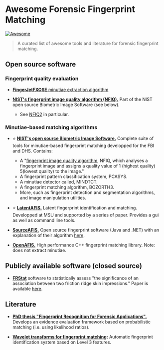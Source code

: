# Awesome Forensic Fingerprint Matching

[![Awesome](https://cdn.rawgit.com/sindresorhus/awesome/d7305f38d29fed78fa85652e3a63e154dd8e8829/media/badge.svg)](https://github.com/sindresorhus/awesome)

> A curated list of awesome tools and literature for forensic fingerprint matching.

## Open source software

### Fingerprint quality evaluation

- [**FingerJetFXOSE** minutiae extraction algorithm](https://github.com/FingerJetFXOSE/FingerJetFXOSE)

- **[NIST's fingerprint image quality algorithm (NFIQ).](https://www.nist.gov/publications/fingerprint-image-qualitiy)** Part of the NIST open source Biometric Image Software (see below).
    - See [NFIQ2](https://github.com/usnistgov/NFIQ2) in particular.

### Minutiae-based matching algorithms

- :star: **[NIST's open source Biometric Image Software.](https://www.nist.gov/services-resources/software/nist-biometric-image-software-nbis)** Complete suite of tools for minutiae-based fingerprint matching developped for the FBI and DHS. Contains:
    - A "[fingerprint image quality algorithm](https://www.nist.gov/publications/fingerprint-image-qualitiy), NFIQ, which analyses a fingerprint image and assigns a quality value of 1 (highest quality) 5(lowest quality) to the image."
    - A fingerprint pattern classification system, PCASYS.
    - A minutiae detector called, MINDTCT.
    - A fingerprint matching algorithm, BOZORTH3.
    - More, such as fingerprint detection and segmentation algorithms, and image manipulation utilities.

- :star: **[LatentAFIS.](https://github.com/prip-lab/MSU-LatentAFIS)** Latent fingerprint identification and matching. Developped at MSU and supported by a series of paper. Provides a gui as well as command line tools.

- **[SourceAFIS.](https://sourceafis.machinezoo.com/)** Open source fingerprint software (Java and .NET) with an explanation of their algorithm [here](https://sourceafis.machinezoo.com/algorithm).

- **[OpenAFIS.](https://github.com/neilharan/openafis)** High performance C++ fingerprint matching library. Note: does not extract minutiae.

## Publicly available software (closed source)

- **[FRStat](http://www.forensicxpert.com/frstat/)** software to statistically assess "the significance of an association between two friction ridge skin impressions." Paper is available [here](https://www.sciencedirect.com/science/article/abs/pii/S0379073818301403).

## Literature

- **[PhD thesis "Fingerprint Recognition for Forensic Applications".](https://www.google.com/url?sa=t&rct=j&q=&esrc=s&source=web&cd=&ved=2ahUKEwiu3JiAzLrwAhWLGFkFHXzTDyEQFjABegQIAxAD&url=https%3A%2F%2Frepositorio.uam.es%2Fbitstream%2Fhandle%2F10486%2F667596%2Fkrishnamoorthy_ram_prasad.pdf%3Fsequence%3D1&usg=AOvVaw2uTAW9HZQQLWMolvry98_t)** Develops an evidence evaluation framework based on probabilistic matching (i.e. using likelihood ratios).

- **[Wavelet transforms for fingerprint matching](https://aip.scitation.org/doi/pdf/10.1063/1.3526205):** Automatic fingerprint identification system based on Level 3 features.

